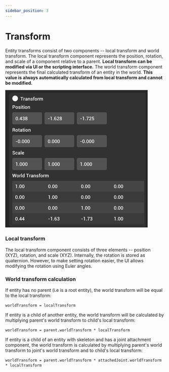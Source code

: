 ```yaml
---
sidebar_position: 3
---
```


# Transform

Entity transforms consist of two components -- local transform and world transform. The local transform component represents the position, rotation, and scale of a component relative to a parent. **Local transform can be modified via UI or the scripting interface.** The world transform component represents the final calculated transform of an entity in the world. **This value is always automatically calculated from local transform and cannot be modified.**

![Transform component](../../../static/img/editor/working-with-entities/transform.png)

### Local transform

The local transform component consists of three elements -- position (XYZ), rotation, and scale (XYZ). Internally, the rotation is stored as quaternion. However, to make setting rotation easier, the UI allows modifying the rotation using Euler angles.

### World transform calculation

If entity has no parent (i.e is a root entity), the world transform will be equal to the local transform:

```
worldTransform = localTransform
```

If entity is a child of another entity, the world transform will be calculated by multiplying parent's world transform to child's local transform:

```
worldTransform = parent.worldTransform * localTransform
```

If entity is a child of an entity with skeleton and has a joint attachment component, the world transform is calculated by multiplying parent's world transform to joint's world transform and to child's local transform:

```
worldTransform = parent.worldTransform * attachedJoint.worldTransform * localTransform
```
